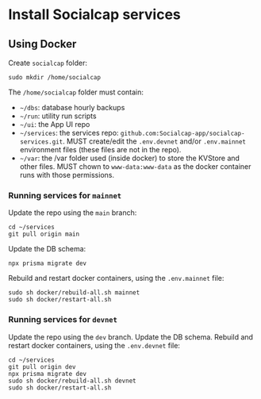 
# Install Socialcap services 

## Using Docker

Create `socialcap` folder:
~~~
sudo mkdir /home/socialcap
~~~

The `/home/socialcap` folder must contain:
- `~/dbs`: database hourly backups 
- `~/run`: utility run scripts
- `~/ui`: the App UI repo
- `~/services`: the services repo: `github.com:Socialcap-app/socialcap-services.git`. MUST create/edit the `.env.devnet` and/or `.env.mainnet` environment files (these files are not in the repo).
- `~/var`: the /var folder used (inside docker) to store the KVStore and other files. MUST chown to `www-data:www-data` as the docker container runs with those permissions.

### Running services for `mainnet`

Update the repo using the `main` branch:
~~~
cd ~/services
git pull origin main
~~~

Update the DB schema:
~~~
npx prisma migrate dev
~~~

Rebuild and restart docker containers, using the `.env.mainnet` file:
~~~
sudo sh docker/rebuild-all.sh mainnet
sudo sh docker/restart-all.sh
~~~

### Running services for `devnet`

Update the repo using the `dev` branch.
Update the DB schema.
Rebuild and restart docker containers, using the `.env.devnet` file:
~~~
cd ~/services
git pull origin dev
npx prisma migrate dev
sudo sh docker/rebuild-all.sh devnet
sudo sh docker/restart-all.sh
~~~
